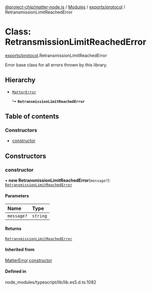 [@project-chip/matter-node.js](../README.md) / [Modules](../modules.md) / [exports/protocol](../modules/exports_protocol.md) / RetransmissionLimitReachedError

# Class: RetransmissionLimitReachedError

[exports/protocol](../modules/exports_protocol.md).RetransmissionLimitReachedError

Error base class for all errors thrown by this library.

## Hierarchy

- [`MatterError`](exports_common.MatterError.md)

  ↳ **`RetransmissionLimitReachedError`**

## Table of contents

### Constructors

- [constructor](exports_protocol.RetransmissionLimitReachedError.md#constructor)

## Constructors

### constructor

• **new RetransmissionLimitReachedError**(`message?`): [`RetransmissionLimitReachedError`](exports_protocol.RetransmissionLimitReachedError.md)

#### Parameters

| Name | Type |
| :------ | :------ |
| `message?` | `string` |

#### Returns

[`RetransmissionLimitReachedError`](exports_protocol.RetransmissionLimitReachedError.md)

#### Inherited from

[MatterError](exports_common.MatterError.md).[constructor](exports_common.MatterError.md#constructor)

#### Defined in

node_modules/typescript/lib/lib.es5.d.ts:1082
